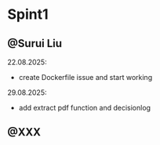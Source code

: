 # Spint1

## @Surui Liu

22.08.2025:
 - create Dockerfile issue and start working

29.08.2025:
 - add extract pdf function and decisionlog 


## @XXX